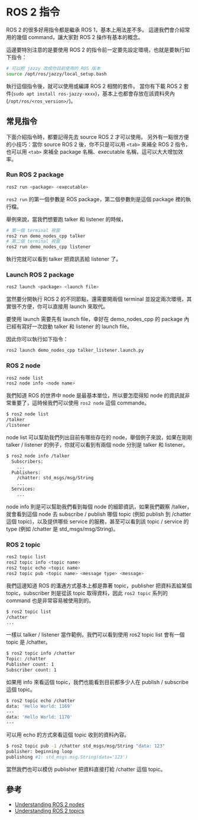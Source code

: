 # ROS 2 指令

ROS 2 的很多好用指令都是繼承 ROS 1，基本上用法差不多。
這邊我們會介紹常用的幾個 command，讓大家對 ROS 2 操作有基本的概念。

這邊要特別注意的是要使用 ROS 2 的指令前一定要先設定環境，也就是要執行如下指令：

```bash
# 可以把 jazzy 改成你目前使用的 ROS 版本
source /opt/ros/jazzy/local_setup.bash
```

執行這個指令後，就可以使用或編譯 ROS 2 相關的套件。
當你有下載 ROS 2 套件(`sudo apt install ros-jazzy-xxxx`)，基本上也都會存放在該資料夾內 (`/opt/ros/<ros_version>/`)。

## 常見指令

下面介紹指令時，都要記得先去 source ROS 2 才可以使用。
另外有一點很方便的小技巧：當你 source ROS 2 後，你不只是可以用 `<tab>` 來補全 ROS 2 指令，也可以用 `<tab>` 來補全 package 名稱、executable 名稱，這可以大大增加效率。

### Run ROS 2 package

```bash
ros2 run <package> <executable>
```

`ros2 run` 的第一個參數是 ROS package，第二個參數則是這個 package 裡的執行檔。

舉例來說，當我們想要跑 talker 和 listener 的時候，

```bash
# 第一個 terminal 視窗
ros2 run demo_nodes_cpp talker
# 第二個 terminal 視窗
ros2 run demo_nodes_cpp listener
```

執行完就可以看到 talker 把資訊丟給 listener 了。

### Launch ROS 2 package

```bash
ros2 launch <package> <launch file>
```

當然要分開執行 ROS 2 的不同節點，還需要開兩個 terminal 並設定兩次環境，其實很不方便，你可以直接用 launch 來取代。

要使用 launch 需要先有 launch file，幸好在 demo_nodes_cpp 的 package 內已經有寫好一次啟動 talker 和 listener 的 launch file。

因此你可以執行如下指令：

```bash
ros2 launch demo_nodes_cpp talker_listener.launch.py
```

### ROS 2 node

```bash
ros2 node list
ros2 node info <node name>
```

我們知道 ROS 的世界中 node 是最基本單位，所以要怎麼得知 node 的資訊就非常重要了，這時候我們可以使用 `ros2 node` 這個 commande。

```bash
$ ros2 node list
/talker
/listener
```

node list 可以幫助我們列出目前有哪些存在的 node，舉個例子來說，如果在剛剛 talker / listener 的例子，你就可以看到有兩個 node 分別是 talker 和 listener。

```bash
$ ros2 node info /talker
  Subscribers:
    ...
  Publishers:
    /chatter: std_msgs/msg/String
    ...
  Services:
    ...
```

node info 則是可以幫助我們看到每個 node 的細節資訊，如果我們觀察 /talker，就會看到這個 node 去 subscribe / publish 哪個 topic (例如 publish 到 /chatter 這個 topic)，以及提供哪些 service 的服務，甚至可以看到該 topic / service 的 type (例如 /chatter 是 std_msgs/msg/String)。

### ROS 2 topic

```bash
ros2 topic list
ros2 topic info <topic name>
ros2 topic echo <topic name>
ros2 topic pub <topic name> <message type> <message>
```

我們這邊知道 ROS 的溝通方式基本上都是靠著 topic，publisher 把資料丟給某個 topic，subscriber 則是從該 topic 取得資料，因此 `ros2 topic` 系列的 command 也是非常容易被使用到的。

```bash
$ ros2 topic list
/chatter
...
```

一樣以 talker / listener 當作範例，我們可以看到使用 ros2 topic list 會有一個 topic 是 /chatter。

```bash
$ ros2 topic info /chatter
Topic: /chatter
Publisher count: 1
Subscriber count: 1
```

如果用 info 來看這個 topic，我們也能看到目前都多少人在 publish / subscribe 這個 topic。

```bash
$ ros2 topic echo /chatter
data: 'Hello World: 1169'
---
data: 'Hello World: 1170'
---
```

可以用 echo 的方式來看這個 topic 收到的資料內容。

```bash
$ ros2 topic pub -1 /chatter std_msgs/msg/String "data: 123"
publisher: beginning loop
publishing #1: std_msgs.msg.String(data='123') 
```

當然我們也可以模仿 publisher 把資料直接打給 /chatter 這個 topic。

## 參考

* [Understanding ROS 2 nodes](https://index.ros.org/doc/ros2/Tutorials/Understanding-ROS2-Nodes/)
* [Understanding ROS 2 topics](https://index.ros.org/doc/ros2/Tutorials/Topics/Understanding-ROS2-Topics/)
